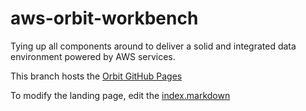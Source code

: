 # aws-orbit-workbench
Tying up all components around to deliver a solid and integrated data environment powered by AWS services.

This branch hosts the [Orbit GitHub Pages](https://awslabs.github.io/aws-orbit-workbench/)

To modify the landing page, edit the [index.markdown](./index.markdown)
